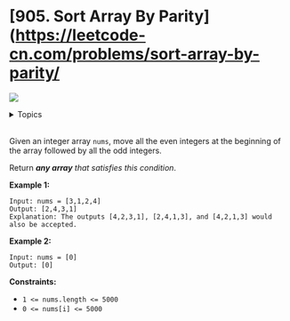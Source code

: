 # [905. Sort Array By Parity](https://leetcode-cn.com/problems/sort-array-by-parity/

![](https://img.shields.io/badge/Difficulty-Easy-green.svg)

<details>
<summary>Topics</summary>

* [`Array`](https://leetcode.com/tag/array/)
* [`Two Pointers`](https://leetcode.com/tag/two-pointers/)
* [`Sorting`](https://leetcode.com/tag/sorting/)

</details>
<br />

Given an integer array `nums`, move all the even integers at the beginning of the array followed by all the odd integers.

Return ***any array** that satisfies this condition*.

**Example 1:**

    Input: nums = [3,1,2,4]
    Output: [2,4,3,1]
    Explanation: The outputs [4,2,3,1], [2,4,1,3], and [4,2,1,3] would also be accepted.

**Example 2:**

    Input: nums = [0]
    Output: [0]

**Constraints:**

 + `1 <= nums.length <= 5000`
 + `0 <= nums[i] <= 5000`
